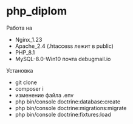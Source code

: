# php_diplom
Работа на
* Nginx_1.23
* Apache_2.4 (.htaccess лежит в public)
* PHP_8.1
* MySQL-8.0-Win10
почта debugmail.io


Установка
* git clone
* composer i
* изменение файла .env
* php bin/console doctrine:database:create
* php bin/console doctrine:migrations:migrate
* php bin/console doctrine:fixtures:load 


